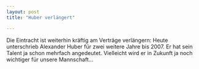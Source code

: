 ```yaml
---
layout: post
title: "Huber verlängert"

---
```


Die Eintracht ist weiterhin kräftig am Verträge verlängern: Heute unterschrieb Alexander Huber für zwei weitere Jahre bis 2007. Er hat sein Talent ja schon mehrfach angedeutet. Vielleicht wird er in Zukunft ja noch wichtiger für unsere Mannschaft...


